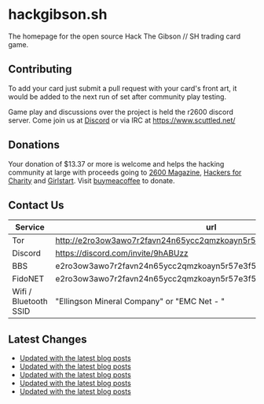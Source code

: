 # hackgibson.sh
The homepage for the open source Hack The Gibson // SH trading card game.


## Contributing

To add your card just submit a pull request with your card's front art, it would be added to the next run of set after community play testing.

Game play and discussions over the project is held the r2600 discord server. Come join us at [Discord](https://discord.com/invite/9hABUzz) or via IRC at https://www.scuttled.net/


## Donations

Your donation of $13.37 or more is welcome and helps the hacking community at large with proceeds going to [2600 Magazine](https://2600.com/), [Hackers for Charity](https://hackersforcharity.org) and [Girlstart](https://girlstart.org).  Visit [buymeacoffee](https://www.buymeacoffee.com/hackgibson.sh) to donate.


## Contact Us

Service | url
-|-
Tor | http://e2ro3ow3awo7r2favn24n65ycc2qmzkoayn5r57e3f56nvjwdcgg32ad.onion
Discord | https://discord.com/invite/9hABUzz
BBS | e2ro3ow3awo7r2favn24n65ycc2qmzkoayn5r57e3f56nvjwdcgg32ad.onion:23
FidoNET | e2ro3ow3awo7r2favn24n65ycc2qmzkoayn5r57e3f56nvjwdcgg32ad.onion:24554
Wifi / Bluetooth SSID | "Ellingson Mineral Company" or "EMC Net - <fidonet address>"

## Latest Changes
<!-- BLOG-POST-LIST:START -->
- [Updated with the latest blog posts](https://github.com/DFW2600/hackgibson.sh/commit/8ae3c6ba0ae7e24bd1275dc147d00c23449b9952)
- [Updated with the latest blog posts](https://github.com/DFW2600/hackgibson.sh/commit/563da3ece5b3f403427da88a371b2dbb155e4616)
- [Updated with the latest blog posts](https://github.com/DFW2600/hackgibson.sh/commit/c0281ae5351ac097dc1a5a26c96fe687c3d64760)
- [Updated with the latest blog posts](https://github.com/DFW2600/hackgibson.sh/commit/ab38383433f571eef7a37457ae84770b3f6111c5)
- [Updated with the latest blog posts](https://github.com/DFW2600/hackgibson.sh/commit/f2e3c870bf0e91c4e961fa79521be451e855ec1e)
<!-- BLOG-POST-LIST:END -->
